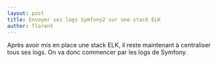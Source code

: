 ```yaml
---
layout: post
title: Envoyer ses logs Symfony2 sur une stack ELK
author: florent
---
```


Après avoir mis en place une stack ELK, il reste maintenant à centraliser tous ses logs. On va donc commencer par les logs de Symfony.
